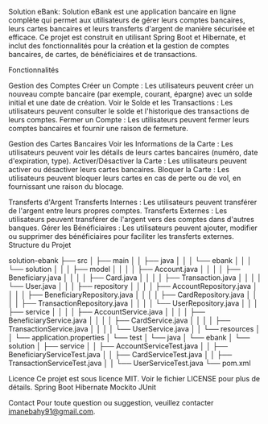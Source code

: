 Solution eBank:
Solution eBank est une application bancaire en ligne complète qui permet aux utilisateurs de gérer leurs comptes bancaires, leurs cartes bancaires et leurs transferts d'argent de manière sécurisée et efficace. Ce projet est construit en utilisant Spring Boot et Hibernate, et inclut des fonctionnalités pour la création et la gestion de comptes bancaires, de cartes, de bénéficiaires et de transactions.

Fonctionnalités

Gestion des Comptes
Créer un Compte : Les utilisateurs peuvent créer un nouveau compte bancaire (par exemple, courant, épargne) avec un solde initial et une date de création.
Voir le Solde et les Transactions : Les utilisateurs peuvent consulter le solde et l'historique des transactions de leurs comptes.
Fermer un Compte : Les utilisateurs peuvent fermer leurs comptes bancaires et fournir une raison de fermeture.

Gestion des Cartes Bancaires
Voir les Informations de la Carte : Les utilisateurs peuvent voir les détails de leurs cartes bancaires (numéro, date d'expiration, type).
Activer/Désactiver la Carte : Les utilisateurs peuvent activer ou désactiver leurs cartes bancaires.
Bloquer la Carte : Les utilisateurs peuvent bloquer leurs cartes en cas de perte ou de vol, en fournissant une raison du blocage.

Transferts d'Argent
Transferts Internes : Les utilisateurs peuvent transférer de l'argent entre leurs propres comptes.
Transferts Externes : Les utilisateurs peuvent transférer de l'argent vers des comptes dans d'autres banques.
Gérer les Bénéficiaires : Les utilisateurs peuvent ajouter, modifier ou supprimer des bénéficiaires pour faciliter les transferts externes.
Structure du Projet



solution-ebank
├── src
│   ├── main
│   │   ├── java
│   │   │   └── ebank
│   │   │       └── solution
│   │   │           ├── model
│   │   │           │   ├── Account.java
│   │   │           │   ├── Beneficiary.java
│   │   │           │   ├── Card.java
│   │   │           │   ├── Transaction.java
│   │   │           │   └── User.java
│   │   │           ├── repository
│   │   │           │   ├── AccountRepository.java
│   │   │           │   ├── BeneficiaryRepository.java
│   │   │           │   ├── CardRepository.java
│   │   │           │   ├── TransactionRepository.java
│   │   │           │   └── UserRepository.java
│   │   │           ├── service
│   │   │           │   ├── AccountService.java
│   │   │           │   ├── BeneficiaryService.java
│   │   │           │   ├── CardService.java
│   │   │           │   ├── TransactionService.java
│   │   │           │   └── UserService.java
│   │   └── resources
│   │       └── application.properties
│   └── test
│       └── java
│           └── ebank
│               └── solution
│                   ├── service
│                   │   ├── AccountServiceTest.java
│                   │   ├── BeneficiaryServiceTest.java
│                   │   ├── CardServiceTest.java
│                   │   ├── TransactionServiceTest.java
│                   │   └── UserServiceTest.java
└── pom.xml


Licence
Ce projet est sous licence MIT. Voir le fichier LICENSE pour plus de détails.
Spring Boot
Hibernate
Mockito
JUnit 

Contact
Pour toute question ou suggestion, veuillez contacter imanebahy91@gmail.com.
